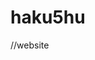 # haku5hu
//website
<!--https://drive.google.com/file/d/1iiz1RgjFwKcHB7SGme81y6GFy0oPtfUE/view?usp=sharing--">
